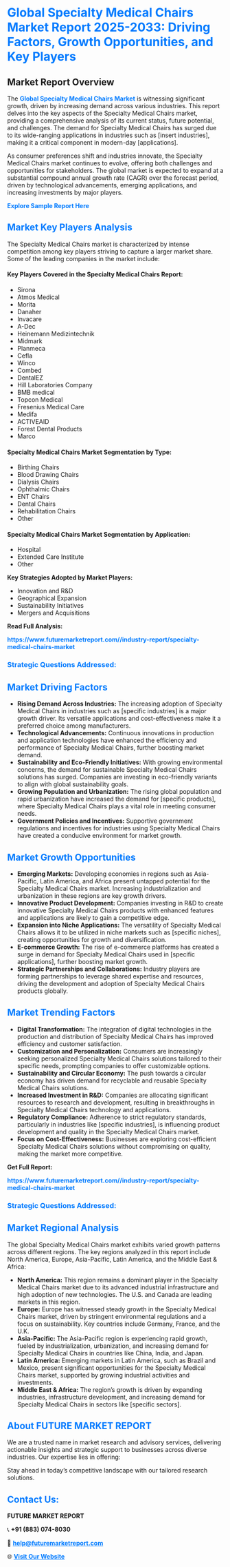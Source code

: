 <h1 style="color: #007BFF;">Global Specialty Medical Chairs Market Report 2025-2033: Driving Factors, Growth Opportunities, and Key Players</h1>

<section id="overview">
<h2>Market Report Overview</h2>
<p>The <a href="https://www.futuremarketreport.com//industry-report/specialty-medical-chairs-market" style="color: #007BFF; text-decoration: none;"><strong>Global Specialty Medical Chairs Market</strong></a> is witnessing significant growth, driven by increasing demand across various industries. This report delves into the key aspects of the Specialty Medical Chairs market, providing a comprehensive analysis of its current status, future potential, and challenges. The demand for Specialty Medical Chairs has surged due to its wide-ranging applications in industries such as [insert industries], making it a critical component in modern-day [applications].</p>
<p>As consumer preferences shift and industries innovate, the Specialty Medical Chairs market continues to evolve, offering both challenges and opportunities for stakeholders. The global market is expected to expand at a substantial compound annual growth rate (CAGR) over the forecast period, driven by technological advancements, emerging applications, and increasing investments by major players.</p>
</section>

<section id="overview">
<p><a href="https://www.futuremarketreport.com//request-sample/reportId=80297" style="color: #007BFF; text-decoration: none;"><strong>Explore Sample Report Here</strong></a></p>
</section>

<section id="key-players">
<h2 style="color: #007BFF;">Market Key Players Analysis</h2>
<p>The Specialty Medical Chairs market is characterized by intense competition among key players striving to capture a larger market share. Some of the leading companies in the market include:</p>
<h4>Key Players Covered in the Specialty Medical Chairs Report:</h4>
<ul><li>Sirona</li><li>Atmos Medical</li><li>Morita</li><li>Danaher</li><li>Invacare</li><li>A-Dec</li><li>Heinemann Medizintechnik</li><li>Midmark</li><li>Planmeca</li><li>Cefla</li><li>Winco</li><li>Combed</li><li>DentalEZ</li><li>Hill Laboratories Company</li><li>BMB medical</li><li>Topcon Medical</li><li>Fresenius Medical Care</li><li>Medifa</li><li>ACTIVEAID</li><li>Forest Dental Products</li><li>Marco</li></ul>
<h4>Specialty Medical Chairs Market Segmentation by Type:</h4>
<ul><li>Birthing Chairs</li><li>Blood Drawing Chairs</li><li>Dialysis Chairs</li><li>Ophthalmic Chairs</li><li>ENT Chairs</li><li>Dental Chairs</li><li>Rehabilitation Chairs</li><li>Other</li></ul>

<h4>Specialty Medical Chairs Market Segmentation by Application:</h4>
<ul><li>Hospital</li><li>Extended Care Institute</li><li>Other</li></ul>
<p><strong>Key Strategies Adopted by Market Players:</strong></p>
<ul>
<li>Innovation and R&D</li>
<li>Geographical Expansion</li>
<li>Sustainability Initiatives</li>
<li>Mergers and Acquisitions</li>
</ul>
</section>

<section>
<p><strong>Read Full Analysis: </strong></p><a href="https://www.futuremarketreport.com//industry-report/specialty-medical-chairs-market" style="color: #007BFF; text-decoration: none;"><strong>https://www.futuremarketreport.com//industry-report/specialty-medical-chairs-market</strong></a>
<h3 style="color: #007BFF;">Strategic Questions Addressed:</h3>
</section>

<section id="driving-factors">
<h2 style="color: #007BFF;">Market Driving Factors</h2>
<ul>
<li><strong>Rising Demand Across Industries:</strong> The increasing adoption of Specialty Medical Chairs in industries such as [specific industries] is a major growth driver. Its versatile applications and cost-effectiveness make it a preferred choice among manufacturers.</li>
<li><strong>Technological Advancements:</strong> Continuous innovations in production and application technologies have enhanced the efficiency and performance of Specialty Medical Chairs, further boosting market demand.</li>
<li><strong>Sustainability and Eco-Friendly Initiatives:</strong> With growing environmental concerns, the demand for sustainable Specialty Medical Chairs solutions has surged. Companies are investing in eco-friendly variants to align with global sustainability goals.</li>
<li><strong>Growing Population and Urbanization:</strong> The rising global population and rapid urbanization have increased the demand for [specific products], where Specialty Medical Chairs plays a vital role in meeting consumer needs.</li>
<li><strong>Government Policies and Incentives:</strong> Supportive government regulations and incentives for industries using Specialty Medical Chairs have created a conducive environment for market growth.</li>
</ul>
</section>

<section id="growth-opportunities">
<h2 style="color: #007BFF;">Market Growth Opportunities</h2>
<ul>
<li><strong>Emerging Markets:</strong> Developing economies in regions such as Asia-Pacific, Latin America, and Africa present untapped potential for the Specialty Medical Chairs market. Increasing industrialization and urbanization in these regions are key growth drivers.</li>
<li><strong>Innovative Product Development:</strong> Companies investing in R&D to create innovative Specialty Medical Chairs products with enhanced features and applications are likely to gain a competitive edge.</li>
<li><strong>Expansion into Niche Applications:</strong> The versatility of Specialty Medical Chairs allows it to be utilized in niche markets such as [specific niches], creating opportunities for growth and diversification.</li>
<li><strong>E-commerce Growth:</strong> The rise of e-commerce platforms has created a surge in demand for Specialty Medical Chairs used in [specific applications], further boosting market growth.</li>
<li><strong>Strategic Partnerships and Collaborations:</strong> Industry players are forming partnerships to leverage shared expertise and resources, driving the development and adoption of Specialty Medical Chairs products globally.</li>
</ul>
</section>

<section id="trending-factors">
<h2 style="color: #007BFF;">Market Trending Factors</h2>
<ul>
<li><strong>Digital Transformation:</strong> The integration of digital technologies in the production and distribution of Specialty Medical Chairs has improved efficiency and customer satisfaction.</li>
<li><strong>Customization and Personalization:</strong> Consumers are increasingly seeking personalized Specialty Medical Chairs solutions tailored to their specific needs, prompting companies to offer customizable options.</li>
<li><strong>Sustainability and Circular Economy:</strong> The push towards a circular economy has driven demand for recyclable and reusable Specialty Medical Chairs solutions.</li>
<li><strong>Increased Investment in R&D:</strong> Companies are allocating significant resources to research and development, resulting in breakthroughs in Specialty Medical Chairs technology and applications.</li>
<li><strong>Regulatory Compliance:</strong> Adherence to strict regulatory standards, particularly in industries like [specific industries], is influencing product development and quality in the Specialty Medical Chairs market.</li>
<li><strong>Focus on Cost-Effectiveness:</strong> Businesses are exploring cost-efficient Specialty Medical Chairs solutions without compromising on quality, making the market more competitive.</li>
</ul>
</section>

<section>
<p><strong>Get Full Report: </strong></p><a href="https://www.futuremarketreport.com//industry-report/specialty-medical-chairs-market" style="color: #007BFF; text-decoration: none;"><strong>https://www.futuremarketreport.com//industry-report/specialty-medical-chairs-market</strong></a>
<h3 style="color: #007BFF;">Strategic Questions Addressed:</h3>
</section>


<section id="regional-analysis">
<h2 style="color: #007BFF;">Market Regional Analysis</h2>
<p>The global Specialty Medical Chairs market exhibits varied growth patterns across different regions. The key regions analyzed in this report include North America, Europe, Asia-Pacific, Latin America, and the Middle East & Africa:</p>
<ul>
<li><strong>North America:</strong> This region remains a dominant player in the Specialty Medical Chairs market due to its advanced industrial infrastructure and high adoption of new technologies. The U.S. and Canada are leading markets in this region.</li>
<li><strong>Europe:</strong> Europe has witnessed steady growth in the Specialty Medical Chairs market, driven by stringent environmental regulations and a focus on sustainability. Key countries include Germany, France, and the U.K.</li>
<li><strong>Asia-Pacific:</strong> The Asia-Pacific region is experiencing rapid growth, fueled by industrialization, urbanization, and increasing demand for Specialty Medical Chairs in countries like China, India, and Japan.</li>
<li><strong>Latin America:</strong> Emerging markets in Latin America, such as Brazil and Mexico, present significant opportunities for the Specialty Medical Chairs market, supported by growing industrial activities and investments.</li>
<li><strong>Middle East & Africa:</strong> The region’s growth is driven by expanding industries, infrastructure development, and increasing demand for Specialty Medical Chairs in sectors like [specific sectors].</li>
</ul>
</section>

<footer>
<h2 style="color: #007BFF;">About FUTURE MARKET REPORT</h2>
<p>We are a trusted name in market research and advisory services, delivering actionable insights and strategic support to businesses across diverse industries. Our expertise lies in offering:</p>

<p>Stay ahead in today’s competitive landscape with our tailored research solutions.</p>

<h2 style="color: #007BFF;">Contact Us:</h2>
<p><strong>FUTURE MARKET REPORT</strong></p>
<p>📞 <strong>+91 (883) 074-8030</strong></p>
<p>📧 <strong><a href="mailto:help@futuremarketreport.com" style="color: #007BFF;">help@futuremarketreport.com</a></strong></p>
<p>🌐 <strong><a href="https://www.futuremarketreport.com/" style="color: #007BFF;">Visit Our Website</a></strong></p>
</footer>